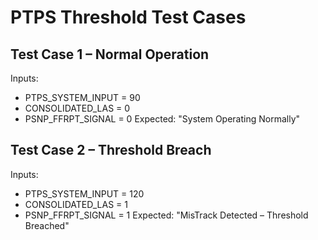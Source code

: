 # PTPS Threshold Test Cases

## Test Case 1 – Normal Operation
Inputs:
- PTPS_SYSTEM_INPUT = 90
- CONSOLIDATED_LAS = 0
- PSNP_FFRPT_SIGNAL = 0
Expected: "System Operating Normally"

## Test Case 2 – Threshold Breach
Inputs:
- PTPS_SYSTEM_INPUT = 120
- CONSOLIDATED_LAS = 1
- PSNP_FFRPT_SIGNAL = 1
Expected: "MisTrack Detected – Threshold Breached"
